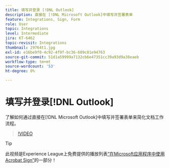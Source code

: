 ```yaml
---
title: 填写并登录 [!DNL Outlook]
description: 直接在 [!DNL Microsoft Outlook]中填写并签署表单
feature: Integrations, Sign, Form
role: User
topic: Integrations
level: Intermediate
jira: KT-6462
topic-revisit: Integrations
thumbnail: 29764t1.jpg
exl-id: e16be9f0-4c92-4f9f-bc36-609c81e94763
source-git-commit: 51d1a59999a7132cb6e47351cc39a93d9a38eaeb
workflow-type: tm+mt
source-wordcount: '53'
ht-degree: 0%

---
```


# 填写并登录[!DNL Outlook]

了解如何通过直接在[!DNL Microsoft Outlook]中填写并签署表单来简化文档工作流程。

>[!VIDEO](https://video.tv.adobe.com/v/3443462?quality=12&learn=on&hidetitle=true&captions=chi_hans)

>[!TIP]
>
>此视频是Experience League上免费提供的播放列表[“在Microsoft应用程序中使用Acrobat Sign”](https://experienceleague.adobe.com/zh-hans/playlists/acrobat-sign-integrate-microsoft-apps)的一部分！
